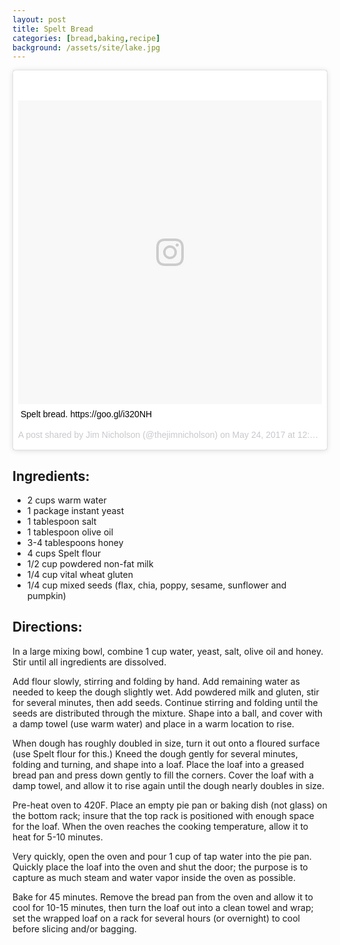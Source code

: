 ```yaml
---
layout: post
title: Spelt Bread
categories: [bread,baking,recipe]
background: /assets/site/lake.jpg
---
```


<blockquote class="instagram-media" data-instgrm-captioned data-instgrm-version="7" style=" background:#FFF; border:0; border-radius:3px; box-shadow:0 0 1px 0 rgba(0,0,0,0.5),0 1px 10px 0 rgba(0,0,0,0.15); margin: 1px; max-width:658px; padding:0; width:99.375%; width:-webkit-calc(100% - 2px); width:calc(100% - 2px);"><div style="padding:8px;"> <div style=" background:#F8F8F8; line-height:0; margin-top:40px; padding:50.0% 0; text-align:center; width:100%;"> <div style=" background:url(data:image/png;base64,iVBORw0KGgoAAAANSUhEUgAAACwAAAAsCAMAAAApWqozAAAABGdBTUEAALGPC/xhBQAAAAFzUkdCAK7OHOkAAAAMUExURczMzPf399fX1+bm5mzY9AMAAADiSURBVDjLvZXbEsMgCES5/P8/t9FuRVCRmU73JWlzosgSIIZURCjo/ad+EQJJB4Hv8BFt+IDpQoCx1wjOSBFhh2XssxEIYn3ulI/6MNReE07UIWJEv8UEOWDS88LY97kqyTliJKKtuYBbruAyVh5wOHiXmpi5we58Ek028czwyuQdLKPG1Bkb4NnM+VeAnfHqn1k4+GPT6uGQcvu2h2OVuIf/gWUFyy8OWEpdyZSa3aVCqpVoVvzZZ2VTnn2wU8qzVjDDetO90GSy9mVLqtgYSy231MxrY6I2gGqjrTY0L8fxCxfCBbhWrsYYAAAAAElFTkSuQmCC); display:block; height:44px; margin:0 auto -44px; position:relative; top:-22px; width:44px;"></div></div> <p style=" margin:8px 0 0 0; padding:0 4px;"> <a href="https://www.instagram.com/p/BUfKS9ijhM9/" style=" color:#000; font-family:Arial,sans-serif; font-size:14px; font-style:normal; font-weight:normal; line-height:17px; text-decoration:none; word-wrap:break-word;" target="_blank">Spelt bread. https://goo.gl/i320NH</a></p> <p style=" color:#c9c8cd; font-family:Arial,sans-serif; font-size:14px; line-height:17px; margin-bottom:0; margin-top:8px; overflow:hidden; padding:8px 0 7px; text-align:center; text-overflow:ellipsis; white-space:nowrap;">A post shared by Jim Nicholson (@thejimnicholson) on <time style=" font-family:Arial,sans-serif; font-size:14px; line-height:17px;" datetime="2017-05-24T19:30:33+00:00">May 24, 2017 at 12:30pm PDT</time></p></div></blockquote>
<script async defer src="//platform.instagram.com/en_US/embeds.js"></script>

Ingredients:
------------

+ 2 cups warm water
+ 1 package instant yeast
+ 1 tablespoon salt
+ 1 tablespoon olive oil
+ 3-4 tablespoons honey
+ 4 cups Spelt flour
+ 1/2 cup powdered non-fat milk
+ 1/4 cup vital wheat gluten
+ 1/4 cup mixed seeds (flax, chia, poppy, sesame, sunflower and pumpkin)

Directions:
-----------

In a large mixing bowl, combine 1 cup water, yeast, salt, olive oil and honey. Stir until all ingredients are dissolved.

Add flour slowly, stirring and folding by hand. Add remaining water as needed to keep the dough slightly wet. Add powdered milk and gluten, stir for several minutes, then add seeds. Continue stirring and folding until the seeds are distributed through the mixture. Shape into a ball, and cover with a damp towel (use warm water) and place in a warm location to rise.

When dough has roughly doubled in size, turn it out onto a floured surface (use Spelt flour for this.) Kneed the dough gently for several minutes, folding and turning, and shape into a loaf. Place the loaf into a greased bread pan and press down gently to fill the corners. Cover the loaf with a damp towel, and allow it to rise again until the dough nearly doubles in size.

Pre-heat oven to 420F. Place an empty pie pan or baking dish (not glass) on the bottom rack; insure that the top rack is positioned with enough space for the loaf. When the oven reaches the cooking temperature, allow it to heat for 5-10 minutes.

Very quickly, open the oven and pour 1 cup of tap water into the pie pan.  Quickly place the loaf into the oven and shut the door; the purpose is to capture as much steam and water vapor inside the oven as possible.

Bake for 45 minutes. Remove the bread pan from the oven and allow it to cool for 10-15 minutes, then turn the loaf out into a clean towel and wrap; set the wrapped loaf on a rack for several hours (or overnight) to cool before slicing and/or bagging.
